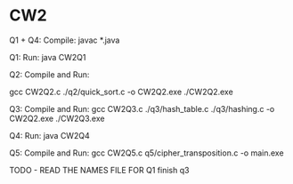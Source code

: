 # CW2

Q1 + Q4: Compile:
javac *.java

Q1: Run:
java CW2Q1

Q2: Compile and Run:

gcc CW2Q2.c ./q2/quick_sort.c -o CW2Q2.exe
./CW2Q2.exe

Q3: Compile and Run:
gcc CW2Q3.c ./q3/hash_table.c ./q3/hashing.c -o CW2Q2.exe
./CW2Q3.exe

Q4: Run:
java CW2Q4

Q5: Compile and Run:
gcc CW2Q5.c q5/cipher_transposition.c -o main.exe

TODO - READ THE NAMES FILE FOR Q1
finish q3

